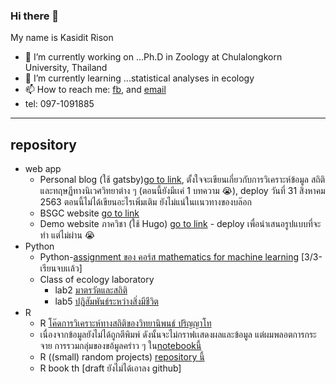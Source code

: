 ### Hi there 👋

My name is Kasidit Rison
- 🔭 I’m currently working on ...Ph.D in Zoology at Chulalongkorn University, Thailand
- 🌱 I’m currently learning ...statistical analyses in ecology 
- 📫 How to reach me: [fb](https://www.facebook.com/kasiditrison/), and [email](r.kasidit@outlook.com)
- tel: 097-1091885

---

## repository
  - web app
    - Personal blog (ใช้ gatsby)[go to link](https://r-kasidit.netlify.app/), ตั้งใจจะเขียนเกี่ยวกับการวิเคราะห์ข้อมูล สถิติ และทฤษฏีทางนิเวศวิทยาต่าง ๆ (ตอนนี้ยังมีเเค่ 1 บทความ :sob:), deploy วันที่ 31 สิงหาคม 2563 ตอนนี้ไม่ได้เขียนอะไรเพิ่มเติม ยังไม่แน่ในเเนวทางของบล๊อก
    - BSGC website [go to link](http://bsgc.sc.chula.ac.th) 
    - Demo website ภาควิชา (ใช้ Hugo) [go to link](https://biozoo-web.web.app/) - deploy เพื่อนำเสนอรูปแบบที่จะทำ แต่ไม่ผ่าน :sob:
  - Python
    - Python-[assignment ของ คอร์ส mathematics for machine learning](https://github.com/r-kasidit/mathematics-for-machine-learning) [3/3-เรียนจบเเล้ว]
    - Class of ecology laboratory
      - lab2 [มาตรวัตและสถิติ](https://colab.research.google.com/drive/1N-yuAgs1yvftvpFVoystMRiufiKytjlD?usp=sharing)
      - lab5 [ปฎิสัมพันธ์ระหว่างสิ่งมีชีวิต](https://colab.research.google.com/drive/1znBpk5-lEcIIGIh-XLn-oZUd3yqOSUhE?usp=sharing)
  - R
    - R [โค๊ดการวิเคราะห์ทางสถิติของวิทยานิพนธ์ ปริญญาโท](https://github.com/r-kasidit/R-code-in-Msc)
     - เนื่องจากข้อมูลยังไม่ได้ถูกตีพิมพ์ ดังนั้นจะไม่กราฟเเสดงผลและข้อมูล แต่ผมพลอตการกระจาย การรวมกลุ่มของขอ้มูลคร่าว ๆ ใน[notebookนี้](https://github.com/r-kasidit/R-code-in-Msc/blob/master/Exploratory%20data%20analysis%20.ipynb)
    - R ((small) random projects) [repository นี้](https://github.com/r-kasidit/random-projects-in-R)
    - R book th [draft ยังไม่ได้เอาลง github]

